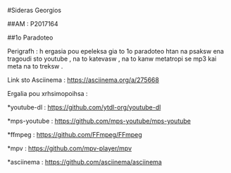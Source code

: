#Sideras Georgios

##AM : P2017164

##1o Paradoteo 

Perigrafh : h ergasia pou epeleksa gia to 1o paradoteo htan na psaksw ena tragoudi sto youtube , na to katevasw , na to kanw metatropi se mp3 kai meta na to treksw . 

Link sto Asciinema : https://asciinema.org/a/275668 

Ergalia pou xrhsimopoihsa :

*youtube-dl : https://github.com/ytdl-org/youtube-dl

*mps-youtube : https://github.com/mps-youtube/mps-youtube

*ffmpeg : https://github.com/FFmpeg/FFmpeg

*mpv : https://github.com/mpv-player/mpv

*asciinema : https://github.com/asciinema/asciinema
